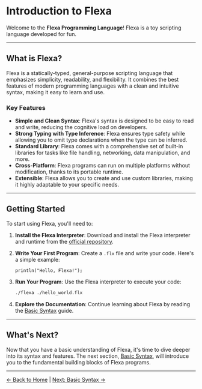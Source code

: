 # Introduction to Flexa

Welcome to the **Flexa Programming Language**! Flexa is a toy scripting language developed for fun.

---

## What is Flexa?

Flexa is a statically-typed, general-purpose scripting language that emphasizes simplicity, readability, and flexibility. It combines the best features of modern programming languages with a clean and intuitive syntax, making it easy to learn and use.

### Key Features
- **Simple and Clean Syntax**: Flexa's syntax is designed to be easy to read and write, reducing the cognitive load on developers.
- **Strong Typing with Type Inference**: Flexa ensures type safety while allowing you to omit type declarations when the type can be inferred.
- **Standard Library**: Flexa comes with a comprehensive set of built-in libraries for tasks like file handling, networking, data manipulation, and more.
- **Cross-Platform**: Flexa programs can run on multiple platforms without modification, thanks to its portable runtime.
- **Extensible**: Flexa allows you to create and use custom libraries, making it highly adaptable to your specific needs.

---

## Getting Started

To start using Flexa, you'll need to:
1. **Install the Flexa Interpreter**: Download and install the Flexa interpreter and runtime from the [official repository](https://github.com/flexa-script).
2. **Write Your First Program**: Create a `.flx` file and write your code. Here's a simple example:

   ```flexa
   println("Hello, Flexa!");
   ```

3. **Run Your Program**: Use the Flexa interpreter to execute your code:

   ```bash
   ./flexa ./hello_world.flx
   ```

4. **Explore the Documentation**: Continue learning about Flexa by reading the [Basic Syntax](basic-syntax) guide.

---

## What's Next?

Now that you have a basic understanding of Flexa, it's time to dive deeper into its syntax and features. The next section, [Basic Syntax](basic-syntax), will introduce you to the fundamental building blocks of Flexa programs.

---

[← Back to Home](/) | [Next: Basic Syntax →](basic-syntax)
